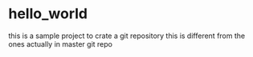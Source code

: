 # hello_world
this is a sample project to crate a git repository
this is different from the ones actually in master git repo
